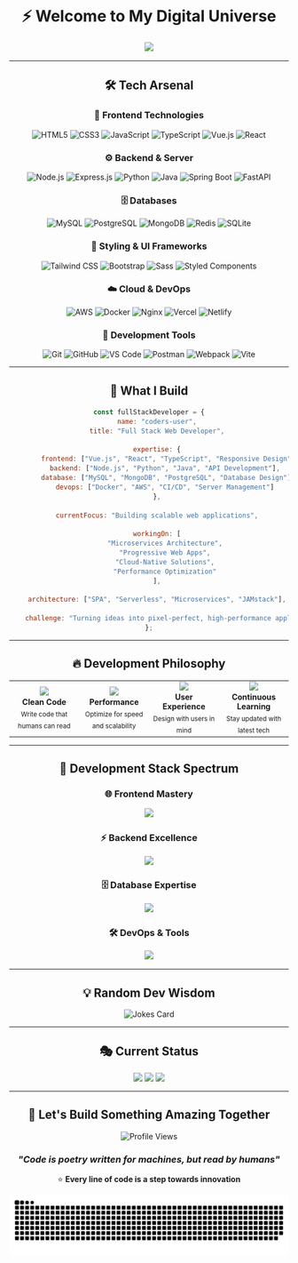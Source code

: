 <div align="center">

# ⚡ Welcome to My Digital Universe

<img src="https://readme-typing-svg.herokuapp.com/?lines=Full+Stack+Web+Developer;Creative+Problem+Solver;Code+Architect;Always+Learning+New+Tech;&font=Fira%20Code&center=true&width=440&height=45&color=f75c7e&vCenter=true&size=22&pause=1000">

</div>

---

<div align="center">

## 🛠️ **Tech Arsenal**

</div>

<div align="center">

### 🎨 **Frontend Technologies**
![HTML5](https://img.shields.io/badge/HTML5-E34F26?style=for-the-badge&logo=html5&logoColor=white)
![CSS3](https://img.shields.io/badge/CSS3-1572B6?style=for-the-badge&logo=css3&logoColor=white)
![JavaScript](https://img.shields.io/badge/JavaScript-F7DF1E?style=for-the-badge&logo=javascript&logoColor=black)
![TypeScript](https://img.shields.io/badge/TypeScript-007ACC?style=for-the-badge&logo=typescript&logoColor=white)
![Vue.js](https://img.shields.io/badge/Vue.js-35495E?style=for-the-badge&logo=vue.js&logoColor=4FC08D)
![React](https://img.shields.io/badge/React-20232A?style=for-the-badge&logo=react&logoColor=61DAFB)

### ⚙️ **Backend & Server**
![Node.js](https://img.shields.io/badge/Node.js-43853D?style=for-the-badge&logo=node.js&logoColor=white)
![Express.js](https://img.shields.io/badge/Express.js-404D59?style=for-the-badge&logo=express&logoColor=white)
![Python](https://img.shields.io/badge/Python-3776AB?style=for-the-badge&logo=python&logoColor=white)
![Java](https://img.shields.io/badge/Java-ED8B00?style=for-the-badge&logo=java&logoColor=white)
![Spring Boot](https://img.shields.io/badge/Spring_Boot-6DB33F?style=for-the-badge&logo=spring&logoColor=white)
![FastAPI](https://img.shields.io/badge/FastAPI-005571?style=for-the-badge&logo=fastapi&logoColor=white)

### 🗄️ **Databases**
![MySQL](https://img.shields.io/badge/MySQL-00000F?style=for-the-badge&logo=mysql&logoColor=white)
![PostgreSQL](https://img.shields.io/badge/PostgreSQL-316192?style=for-the-badge&logo=postgresql&logoColor=white)
![MongoDB](https://img.shields.io/badge/MongoDB-4EA94B?style=for-the-badge&logo=mongodb&logoColor=white)
![Redis](https://img.shields.io/badge/Redis-DC382D?style=for-the-badge&logo=redis&logoColor=white)
![SQLite](https://img.shields.io/badge/SQLite-07405E?style=for-the-badge&logo=sqlite&logoColor=white)

### 🎨 **Styling & UI Frameworks**
![Tailwind CSS](https://img.shields.io/badge/Tailwind_CSS-38B2AC?style=for-the-badge&logo=tailwind-css&logoColor=white)
![Bootstrap](https://img.shields.io/badge/Bootstrap-563D7C?style=for-the-badge&logo=bootstrap&logoColor=white)
![Sass](https://img.shields.io/badge/Sass-CC6699?style=for-the-badge&logo=sass&logoColor=white)
![Styled Components](https://img.shields.io/badge/styled--components-DB7093?style=for-the-badge&logo=styled-components&logoColor=white)

### ☁️ **Cloud & DevOps**
![AWS](https://img.shields.io/badge/AWS-%23FF9900.svg?style=for-the-badge&logo=amazon-aws&logoColor=white)
![Docker](https://img.shields.io/badge/Docker-2496ED?style=for-the-badge&logo=docker&logoColor=white)
![Nginx](https://img.shields.io/badge/Nginx-009639?style=for-the-badge&logo=nginx&logoColor=white)
![Vercel](https://img.shields.io/badge/Vercel-000000?style=for-the-badge&logo=vercel&logoColor=white)
![Netlify](https://img.shields.io/badge/Netlify-00C7B7?style=for-the-badge&logo=netlify&logoColor=white)

### 🔧 **Development Tools**
![Git](https://img.shields.io/badge/Git-F05032?style=for-the-badge&logo=git&logoColor=white)
![GitHub](https://img.shields.io/badge/GitHub-100000?style=for-the-badge&logo=github&logoColor=white)
![VS Code](https://img.shields.io/badge/VS_Code-007ACC?style=for-the-badge&logo=visual-studio-code&logoColor=white)
![Postman](https://img.shields.io/badge/Postman-FF6C37?style=for-the-badge&logo=postman&logoColor=white)
![Webpack](https://img.shields.io/badge/Webpack-8DD6F9?style=for-the-badge&logo=webpack&logoColor=black)
![Vite](https://img.shields.io/badge/Vite-646CFF?style=for-the-badge&logo=vite&logoColor=white)

</div>

---

<div align="center">

## 🎯 **What I Build**

</div>

<div align="center">

```javascript
const fullStackDeveloper = {
    name: "coders-user",
    title: "Full Stack Web Developer",
    
    expertise: {
        frontend: ["Vue.js", "React", "TypeScript", "Responsive Design"],
        backend: ["Node.js", "Python", "Java", "API Development"],
        database: ["MySQL", "MongoDB", "PostgreSQL", "Database Design"],
        devops: ["Docker", "AWS", "CI/CD", "Server Management"]
    },
    
    currentFocus: "Building scalable web applications",
    
    workingOn: [
        "Microservices Architecture",
        "Progressive Web Apps",
        "Cloud-Native Solutions",
        "Performance Optimization"
    ],
    
    architecture: ["SPA", "Serverless", "Microservices", "JAMstack"],
    
    challenge: "Turning ideas into pixel-perfect, high-performance applications ⚡"
};
```

</div>

---

<div align="center">

## 🔥 **Development Philosophy**

</div>

<table align="center">
<tr>
<td align="center" width="25%">
<img src="https://img.icons8.com/color/96/000000/code.png" width="48"/>
<br><strong>Clean Code</strong>
<br><sub>Write code that humans can read</sub>
</td>
<td align="center" width="25%">
<img src="https://img.icons8.com/color/96/000000/rocket.png" width="48"/>
<br><strong>Performance</strong>
<br><sub>Optimize for speed and scalability</sub>
</td>
<td align="center" width="25%">
<img src="https://img.icons8.com/color/96/000000/web-design.png" width="48"/>
<br><strong>User Experience</strong>
<br><sub>Design with users in mind</sub>
</td>
<td align="center" width="25%">
<img src="https://img.icons8.com/color/96/000000/learning.png" width="48"/>
<br><strong>Continuous Learning</strong>
<br><sub>Stay updated with latest tech</sub>
</td>
</tr>
</table>

---

<div align="center">

## 🎨 **Development Stack Spectrum**

</div>

<div align="center">

### 🌐 **Frontend Mastery**
<img src="https://skillicons.dev/icons?i=html,css,js,ts,vue,react,tailwind,bootstrap,sass,webpack,vite" />

### ⚡ **Backend Excellence**  
<img src="https://skillicons.dev/icons?i=nodejs,express,python,java,spring,fastapi,php,laravel" />

### 🗄️ **Database Expertise**
<img src="https://skillicons.dev/icons?i=mysql,postgresql,mongodb,redis,sqlite,firebase" />

### 🛠️ **DevOps & Tools**
<img src="https://skillicons.dev/icons?i=git,github,docker,aws,nginx,linux,vscode,postman" />

</div>

---

<div align="center">

## 💡 **Random Dev Wisdom**

<img src="https://readme-jokes.vercel.app/api?theme=tokyonight&hideBorder" alt="Jokes Card" />

</div>

---

<div align="center">

## 🎭 **Current Status**

<img src="https://img.shields.io/badge/Status-Building%20the%20Future-00ff00?style=for-the-badge&logo=rocket&logoColor=white" />
<img src="https://img.shields.io/badge/Focus-Full%20Stack%20Excellence-ff6b6b?style=for-the-badge&logo=target&logoColor=white" />
<img src="https://img.shields.io/badge/Mood-Coding%20Mode-9b59b6?style=for-the-badge&logo=code&logoColor=white" />

</div>

---

<div align="center">

## 🌟 **Let's Build Something Amazing Together**

<img src="https://komarev.com/ghpvc/?username=coders-user&label=Profile%20Views&color=brightgreen&style=for-the-badge" alt="Profile Views" />

</div>

<div align="center">

### *"Code is poetry written for machines, but read by humans"*

⭐ **Every line of code is a step towards innovation**

</div>

<div align="center">
<img src="https://raw.githubusercontent.com/platane/snk/output/github-contribution-grid-snake-dark.svg" alt="Snake Animation" />
</div>
